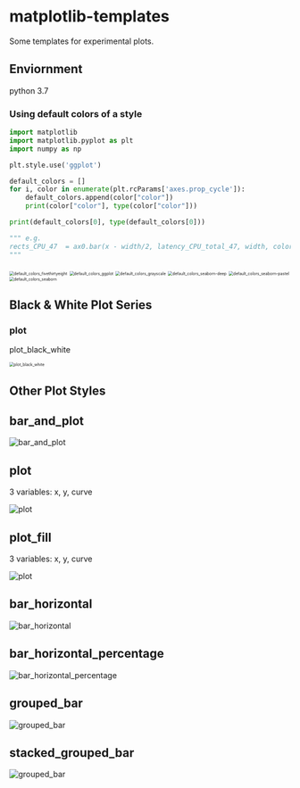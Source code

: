 # matplotlib-templates
Some templates for experimental plots.

## Enviornment

python 3.7

### Using default colors of a style

```python
import matplotlib
import matplotlib.pyplot as plt
import numpy as np

plt.style.use('ggplot')

default_colors = []
for i, color in enumerate(plt.rcParams['axes.prop_cycle']):
    default_colors.append(color["color"])
    print(color["color"], type(color["color"]))

print(default_colors[0], type(default_colors[0]))

""" e.g.
rects_CPU_47  = ax0.bar(x - width/2, latency_CPU_total_47, width, color=default_colors[0])
"""
```

<img src="images/default_colors_fivethirtyeight.png" alt="default_colors_fivethirtyeight" style="zoom:50%;" />

<img src="images/default_colors_ggplot.png" alt="default_colors_ggplot" style="zoom:50%;" />

<img src="images/default_colors_grayscale.png" alt="default_colors_grayscale" style="zoom:50%;" />

<img src="images/default_colors_seaborn-deep.png" alt="default_colors_seaborn-deep" style="zoom:50%;" />

<img src="images/default_colors_seaborn-pastel.png" alt="default_colors_seaborn-pastel" style="zoom:50%;" />

<img src="images/default_colors_seaborn.png" alt="default_colors_seaborn" style="zoom:50%;" />

## Black & White Plot Series

### plot

plot_black_white

<img src="images/plot_black_white.png" alt="plot_black_white" style="zoom: 50%;" />

## Other Plot Styles

## bar_and_plot

![bar_and_plot](images/bar_and_plot.png)


## plot

3 variables: x, y, curve

![plot](images/plot.png)


## plot_fill

3 variables: x, y, curve

![plot](images/plot_fill.png)

## bar_horizontal

![bar_horizontal](images/bar_horizontal.png)


## bar_horizontal_percentage

![bar_horizontal_percentage](images/bar_horizontal_percentage.png)

## grouped_bar

![grouped_bar](images/grouped_bar.png)

## stacked_grouped_bar

![grouped_bar](images/stacked_grouped_bar.png)
